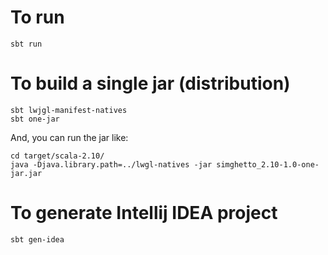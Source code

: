 # To run

    sbt run

# To build a single jar (distribution)

    sbt lwjgl-manifest-natives
    sbt one-jar

And, you can run the jar like:

    cd target/scala-2.10/
    java -Djava.library.path=../lwgl-natives -jar simghetto_2.10-1.0-one-jar.jar 

# To generate Intellij IDEA project

    sbt gen-idea
    

   
